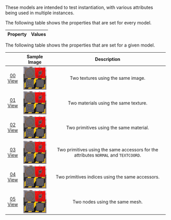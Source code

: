 These models are intended to test instantiation, with various attributes being used in multiple instances.  

The following table shows the properties that are set for every model.  

| Property | **Values** |
| :---: | :---: |

 
The following table shows the properties that are set for a given model.  

|   | Sample Image | Description |
| :---: | :---: | :---: |
| [00](Instantiation_00.gltf)<br>[View](https://bghgary.github.io/glTF-Assets-Viewer/?type=Positive&folder=24&model=0) | [<img src="Figures/Thumbnails/Instantiation_00.png" align="middle">](Figures/SampleImages/Instantiation_00.png) | Two textures using the same image. |
| [01](Instantiation_01.gltf)<br>[View](https://bghgary.github.io/glTF-Assets-Viewer/?type=Positive&folder=24&model=1) | [<img src="Figures/Thumbnails/Instantiation_01.png" align="middle">](Figures/SampleImages/Instantiation_01.png) | Two materials using the same texture. |
| [02](Instantiation_02.gltf)<br>[View](https://bghgary.github.io/glTF-Assets-Viewer/?type=Positive&folder=24&model=2) | [<img src="Figures/Thumbnails/Instantiation_02.png" align="middle">](Figures/SampleImages/Instantiation_02.png) | Two primitives using the same material. |
| [03](Instantiation_03.gltf)<br>[View](https://bghgary.github.io/glTF-Assets-Viewer/?type=Positive&folder=24&model=3) | [<img src="Figures/Thumbnails/Instantiation_03.png" align="middle">](Figures/SampleImages/Instantiation_03.png) | Two primitives using the same accessors for the attributes `NORMAL` and `TEXTCOORD`. |
| [04](Instantiation_04.gltf)<br>[View](https://bghgary.github.io/glTF-Assets-Viewer/?type=Positive&folder=24&model=4) | [<img src="Figures/Thumbnails/Instantiation_04.png" align="middle">](Figures/SampleImages/Instantiation_04.png) | Two primitives indices using the same accessors. |
| [05](Instantiation_05.gltf)<br>[View](https://bghgary.github.io/glTF-Assets-Viewer/?type=Positive&folder=24&model=5) | [<img src="Figures/Thumbnails/Instantiation_05.png" align="middle">](Figures/SampleImages/Instantiation_05.png) | Two nodes using the same mesh. |
 
